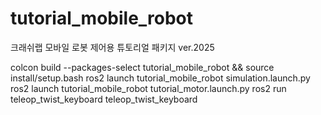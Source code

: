 # tutorial_mobile_robot
크래쉬랩 모바일 로봇 제어용 튜토리얼 패키지 ver.2025

colcon build --packages-select tutorial_mobile_robot && source install/setup.bash
ros2 launch tutorial_mobile_robot simulation.launch.py
ros2 launch tutorial_mobile_robot tutorial_motor.launch.py
ros2 run teleop_twist_keyboard teleop_twist_keyboard
